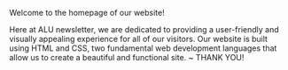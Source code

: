 Welcome to the homepage of our website!

Here at ALU newsletter, we are dedicated to providing a user-friendly and visually appealing experience for all of our visitors. Our website is built using HTML and CSS, two fundamental web development languages that allow us to create a beautiful and functional site.
~                              THANK YOU!        
